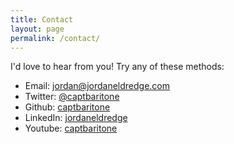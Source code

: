 ```yaml
---
title: Contact
layout: page
permalink: /contact/
---
```


I'd love to hear from you! Try any of these methods:

* Email: [jordan@jordaneldredge.com](mailto:jordan@jordaneldredge.com)
* Twitter: [@captbaritone](https://twitter.com/captbaritone)
* Github:  [captbaritone](https://github.com/captbaritone)
* LinkedIn: [jordaneldredge](https://www.linkedin.com/in/jordaneldredge/)
* Youtube: [captbaritone](https://www.youtube.com/user/captbaritone)
